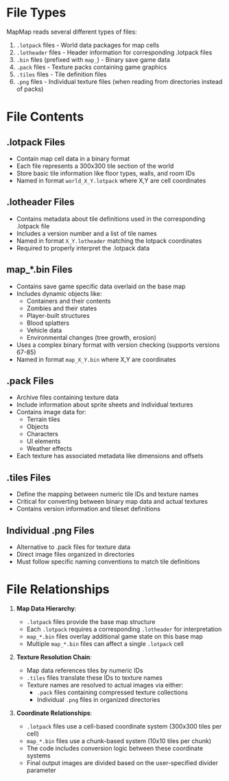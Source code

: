 # File Types

MapMap reads several different types of files:

1. `.lotpack` files - World data packages for map cells
2. `.lotheader` files - Header information for corresponding .lotpack files
3. `.bin` files (prefixed with `map_`) - Binary save game data
4. `.pack` files - Texture packs containing game graphics
5. `.tiles` files - Tile definition files
6. `.png` files - Individual texture files (when reading from directories instead of packs)

# File Contents

## .lotpack Files
- Contain map cell data in a binary format
- Each file represents a 300x300 tile section of the world
- Store basic tile information like floor types, walls, and room IDs
- Named in format `world_X_Y.lotpack` where X,Y are cell coordinates

## .lotheader Files
- Contains metadata about tile definitions used in the corresponding .lotpack file
- Includes a version number and a list of tile names
- Named in format `X_Y.lotheader` matching the lotpack coordinates
- Required to properly interpret the .lotpack data

## map_*.bin Files
- Contains save game specific data overlaid on the base map
- Includes dynamic objects like:
  - Containers and their contents
  - Zombies and their states
  - Player-built structures
  - Blood splatters
  - Vehicle data
  - Environmental changes (tree growth, erosion)
- Uses a complex binary format with version checking (supports versions 67-85)
- Named in format `map_X_Y.bin` where X,Y are coordinates

## .pack Files
- Archive files containing texture data
- Include information about sprite sheets and individual textures
- Contains image data for:
  - Terrain tiles
  - Objects
  - Characters
  - UI elements
  - Weather effects
- Each texture has associated metadata like dimensions and offsets

## .tiles Files
- Define the mapping between numeric tile IDs and texture names
- Critical for converting between binary map data and actual textures
- Contains version information and tileset definitions

## Individual .png Files
- Alternative to .pack files for texture data
- Direct image files organized in directories
- Must follow specific naming conventions to match tile definitions

# File Relationships

1. **Map Data Hierarchy**:
   - `.lotpack` files provide the base map structure
   - Each `.lotpack` requires a corresponding `.lotheader` for interpretation
   - `map_*.bin` files overlay additional game state on this base map
   - Multiple `map_*.bin` files can affect a single `.lotpack` cell

2. **Texture Resolution Chain**:
   - Map data references tiles by numeric IDs
   - `.tiles` files translate these IDs to texture names
   - Texture names are resolved to actual images via either:
     - `.pack` files containing compressed texture collections
     - Individual `.png` files in organized directories

3. **Coordinate Relationships**:
   - `.lotpack` files use a cell-based coordinate system (300x300 tiles per cell)
   - `map_*.bin` files use a chunk-based system (10x10 tiles per chunk)
   - The code includes conversion logic between these coordinate systems
   - Final output images are divided based on the user-specified divider parameter